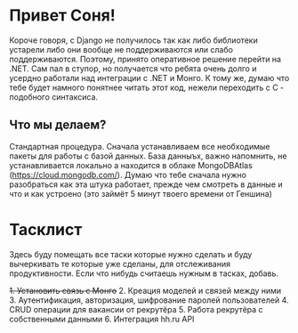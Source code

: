 ﻿# Привет Соня!
Короче говоря, с Django не получилось так как либо библиотеки устарели либо они вообще не поддерживаются  или слабо поддерживаются. Поэтому, принято оперативное
решение перейти на .NET. Сам пал в ступор, но получается что ребята очень долго и усердно работали над интеграции с .NET и Монго. К тому же, думаю что тебе будет
намного понятнее читать этот код, нежели переходить с С - подобного синтаксиса.

## Что мы делаем?
Стандартная процедура. Сначала устанавливаем все необходимые пакеты для работы с базой данных. База данныъх, важно напомнить, не устанавливается локально а находится 
в облаке MongoDBAtlas (https://cloud.mongodb.com/). Думаю что тебе сначала нужно разобраться как эта штука работает, прежде чем смотреть в данные и что и как устроено (это займёт 5 минут твоего времени от Геншина)

# Тасклист

Здесь буду помещать все таски которые нужно сделать и буду вычеркивать те которые уже сделаны, для отслеживания продуктивности. Если что нибудь считаешь нужным в тасках, добавь.

~~1. Установить связь с Монго~~
2. Креация моделей и связей между ними
3. Аутентификация, авторизация, шифрование паролей пользователей
4. CRUD операции для вакансии от рекрутёра
5. Работа рекрутёра с собственными данными
6. Интеграция hh.ru API
